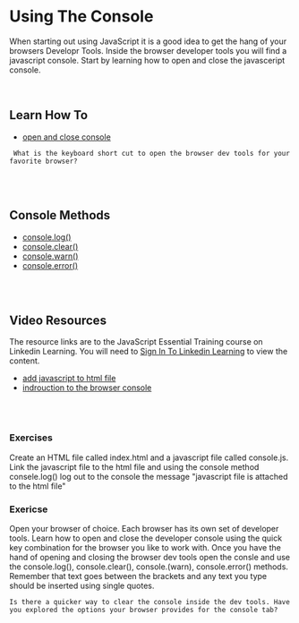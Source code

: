  
# Using The Console
When starting out using JavaScript it is a good idea to get the hang of your browsers Developr Tools. Inside the browser developer tools you will find a javascript console. Start by learning how to open and close the javasceript console.

<br/>

## Learn How To  ##
- [open and close console](https://developers.google.com/web/tools/chrome-devtools/console/reference#panel)
```text
 What is the keyboard short cut to open the browser dev tools for your favorite browser?

```

<br/><br/>


## Console Methods ##
- [console.log()](https://developers.google.com/web/tools/chrome-devtools/console/api#log)
- [console.clear()](https://developers.google.com/web/tools/chrome-devtools/console/api#clear)
- [console.warn()](https://developers.google.com/web/tools/chrome-devtools/console/api#warn)
- [console.error()](https://developers.google.com/web/tools/chrome-devtools/console/api#error)

<br/><br/>


## Video Resources ##
The resource links are to the JavaScript Essential Training course on Linkedin Learning. You will need to [Sign In To Linkedin Learning](https://www.linkedin.com/learning-login/?upsellOrderOrigin=default_guest_learning&fromSignIn=true&trk=homepage-learning_nav-header-signin) to view the content.
- [add javascript to html file](https://www.linkedin.com/learning/javascript-essential-training-3/add-javascript-in-an-external-file?u=2109516)
- [indrouction to the browser console](https://www.linkedin.com/learning/javascript-essential-training-3/introducing-the-browser-console?u=2109516)


<br/><br/>

### Exercises
Create an HTML file called index.html and a javascript file called console.js. Link the javascript file to the html file and using the console method consele.log() log out to the console the message "javascript file is attached to the html file"

 ### Exericse
Open your browser of choice. Each browser has its own set of developer tools. Learn how to open and close the developer console using the quick key combination for the browser you like to work with. Once you have the hand of opening and closing the browser dev tools open the consle and use the console.log(), console.clear(), console.(warn), console.error() methods. Remember that text goes between the brackets and any text you type should be inserted using single quotes.
```text
Is there a quicker way to clear the console inside the dev tools. Have you explored the options your browser provides for the console tab?
```
 
 
